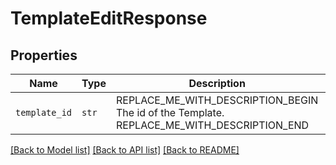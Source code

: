 # TemplateEditResponse



## Properties
Name | Type | Description | Notes
------------ | ------------- | ------------- | -------------
| `template_id` | ```str``` | REPLACE_ME_WITH_DESCRIPTION_BEGIN The id of the Template. REPLACE_ME_WITH_DESCRIPTION_END |  |

[[Back to Model list]](../README.md#documentation-for-models) [[Back to API list]](../README.md#documentation-for-api-endpoints) [[Back to README]](../README.md)

